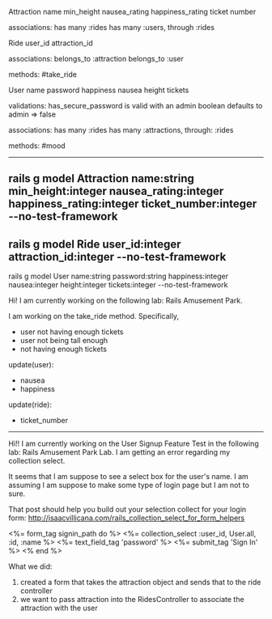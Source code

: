 Attraction
   name
   min_height
   nausea_rating
   happiness_rating
   ticket number

   associations:
     has many :rides
     has many :users, through :rides

Ride
  user_id
  attraction_id

  associations:
    belongs_to :attraction
    belongs_to :user

  methods:
    #take_ride

User
  name
  password
  happiness
  nausea
  height
  tickets

  validations:
      has_secure_password
      is valid with an admin boolean
      defaults to admin => false

  associations:
      has many :rides
      has many :attractions, through: :rides

  methods:
    #mood

-----------------------------------------

rails g model Attraction name:string min_height:integer nausea_rating:integer happiness_rating:integer ticket_number:integer --no-test-framework
------
rails g model Ride user_id:integer attraction_id:integer --no-test-framework
------
rails g model User name:string password:string happiness:integer nausea:integer height:integer tickets:integer --no-test-framework


Hi! I am currently working on the following lab: Rails Amusement Park.

I am working on the take_ride method. Specifically,
-  user not having enough tickets
-  user not being tall
 enough
- not having enough tickets

update(user):
-  nausea
- happiness

update(ride):
- ticket_number
---------------------

Hi!! I am currently working on the User Signup Feature Test in the following lab:
Rails Amusement Park Lab. I am getting an error regarding my collection select.


 It seems that I am suppose to see a select box for the user's name. I am assuming I am suppose to make some type of login page but I am not to sure.

That post should help you build out your selection collect for your login form:
http://isaacvillicana.com/rails_collection_select_for_form_helpers


<%= form_tag signin_path do %>
  <%= collection_select :user_id, User.all, :id, :name %>
  <%= text_field_tag 'password' %>
  <%= submit_tag 'Sign In' %>
<% end %>


What we did:
1. created a form that takes the attraction object and sends that to
the ride controller
2. we want to pass attraction
into the RidesController
to associate the attraction with the user
